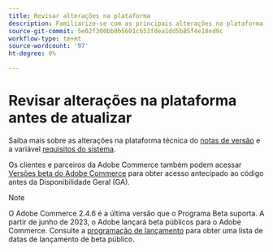 ```yaml
---
title: Revisar alterações na plataforma
description: Familiarize-se com as principais alterações na plataforma em uma versão enquanto se prepara para atualizar seu projeto do Adobe Commerce.
source-git-commit: 5e02f300bb0b5601c653fdea1dd5b85f4e18ed9c
workflow-type: tm+mt
source-wordcount: '97'
ht-degree: 0%

---
```



# Revisar alterações na plataforma antes de atualizar

Saiba mais sobre as alterações na plataforma técnica do [notas de versão](../../release/release-notes/overview.md) e a variável [requisitos do sistema](../../installation/system-requirements.md).

Os clientes e parceiros da Adobe Commerce também podem acessar [Versões beta do Adobe Commerce](../../release/beta.md) para obter acesso antecipado ao código antes da Disponibilidade Geral (GA).

>[!NOTE]
>
>O Adobe Commerce 2.4.6 é a última versão que o Programa Beta suporta. A partir de junho de 2023, o Adobe lançará beta públicos para o Adobe Commerce. Consulte a [programação de lançamento](../../release/schedule.md) para obter uma lista de datas de lançamento de beta público.

